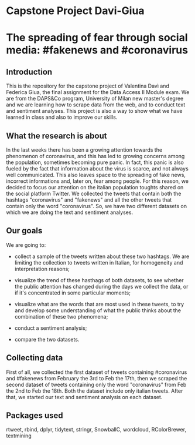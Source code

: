 # Capstone Project Davi-Giua
# The spreading of fear through social media: #fakenews and #coronavirus

## Introduction
This is the repository for the capstone project of Valentina Davì and Federica Giua, the final assignment for the Data Access II Module exam. We are from the DAPS&Co program, University of Milan new master's degree and we are learning how to scrape data from the web, and to conduct text and sentiment analyses. This project is also a way to show what we have learned in class and also to improve our skills.

## What the research is about
In the last weeks there has been a growing attention towards the phenomenon of coronavirus, and this has led to growing concerns among the population, sometimes becoming pure panic. In fact, this panic is also fueled by the fact that information about the virus is scarce, and not always well communicated. This also leaves space to the spreading of fake news, incorrect informations and, later on, fear among people. For this reason, we decided to focus our attention on the italian population toughts shared on the social platform Twitter. We collected the tweets that contain both the hashtags "coronavirus" and "fakenews" and all the other tweets that contain only the word "coronavirus". So, we have two different datasets on which we are doing the text and sentiment analyses. 

## Our goals
We are going to:

- collect a sample of the tweets written about these two hashtags. We are limiting the collection to tweets written in Italian, for homogeneity and interpretation reasons; 

- visualize the trend of these hasthags of both datasets, to see whether the public attention has changed during the days we collect the data, or if it's concentrated in some particular moments;

- visualize what are the words that are most used in these tweets, to try and develop some understanding of what the public thinks about the combination of these two phenomena;

- conduct a sentiment analysis;

- compare the two datasets.

## Collecting data
First of all, we collected the first dataset of tweets containing #coronavirus and #fakenews from February the 3rd to Feb the 17th, then we scraped the second dataset of tweets containing only the word "coronavirus" from Feb the 2nd to Feb the 18th. Both the dataset include only italian tweets. 
After that, we started our text and sentiment analysis on each dataset.


## Packages used
rtweet, rbind, dplyr, tidytext, stringr, SnowballC, wordcloud, RColorBrewer, textmining


